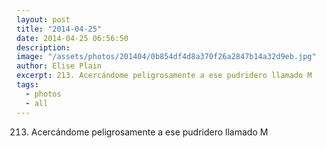 ```yaml
---
layout: post
title: "2014-04-25"
date: 2014-04-25 06:56:50
description: 
image: "/assets/photos/201404/0b854df4d8a370f26a2847b14a32d9eb.jpg"
author: Elise Plain
excerpt: 213. Acercándome peligrosamente a ese pudridero llamado M
tags: 
  - photos
  - all
---
```


213. Acercándome peligrosamente a ese pudridero llamado M
<p></p>
